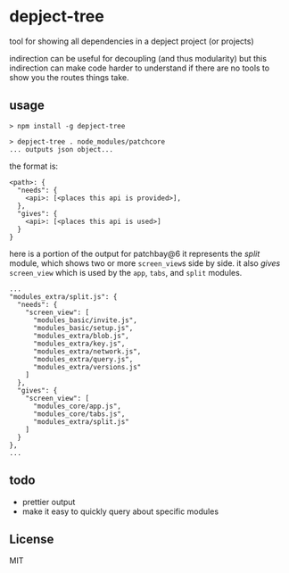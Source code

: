 # depject-tree

tool for showing all dependencies in a depject project (or projects)

indirection can be useful for decoupling (and thus modularity)
but this indirection can make code harder to understand if
there are no tools to show you the routes things take.

## usage

```
> npm install -g depject-tree

> depject-tree . node_modules/patchcore
... outputs json object...
```
the format is:
```
<path>: {
  "needs": {
    <api>: [<places this api is provided>],
  },
  "gives": {
    <api>: [<places this api is used>]
  }
}
```

here is a portion of the output for patchbay@6
it represents the _split_ module, which shows two or more
`screen_view`s side by side. it also _gives_ `screen_view`
which is used by the `app`, `tabs`, and `split` modules.
```
...
"modules_extra/split.js": {
  "needs": {
    "screen_view": [
      "modules_basic/invite.js",
      "modules_basic/setup.js",
      "modules_extra/blob.js",
      "modules_extra/key.js",
      "modules_extra/network.js",
      "modules_extra/query.js",
      "modules_extra/versions.js"
    ]
  },
  "gives": {
    "screen_view": [
      "modules_core/app.js",
      "modules_core/tabs.js",
      "modules_extra/split.js"
    ]
  }
},
...
```


## todo

* prettier output
* make it easy to quickly query about specific modules

## License

MIT

